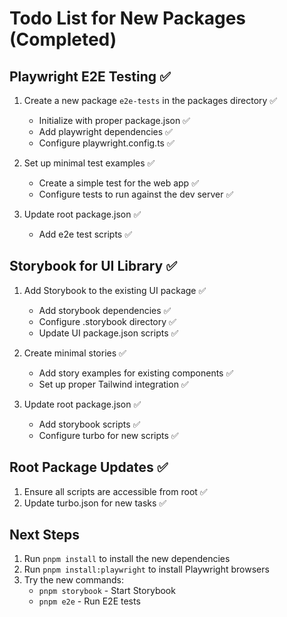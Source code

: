 # Todo List for New Packages (Completed)

## Playwright E2E Testing ✅

1. Create a new package `e2e-tests` in the packages directory ✅
   - Initialize with proper package.json ✅
   - Add playwright dependencies ✅
   - Configure playwright.config.ts ✅

2. Set up minimal test examples ✅
   - Create a simple test for the web app ✅
   - Configure tests to run against the dev server ✅

3. Update root package.json ✅
   - Add e2e test scripts ✅

## Storybook for UI Library ✅

1. Add Storybook to the existing UI package ✅
   - Add storybook dependencies ✅
   - Configure .storybook directory ✅
   - Update UI package.json scripts ✅

2. Create minimal stories ✅
   - Add story examples for existing components ✅
   - Set up proper Tailwind integration ✅

3. Update root package.json ✅
   - Add storybook scripts ✅
   - Configure turbo for new scripts ✅

## Root Package Updates ✅

1. Ensure all scripts are accessible from root ✅
2. Update turbo.json for new tasks ✅

## Next Steps

1. Run `pnpm install` to install the new dependencies
2. Run `pnpm install:playwright` to install Playwright browsers
3. Try the new commands:
   - `pnpm storybook` - Start Storybook
   - `pnpm e2e` - Run E2E tests